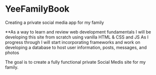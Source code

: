 # YeeFamilyBook
Creating a private social media app for my family

**As a way to learn and review web development fundamentals I will be developing this site from scratch using vanilla HTML & CSS and JS
As I progress through I will start incorporating frameworks and work on developing a database to host user information, posts, messages, and photos

The goal is to create a fully functional  private Social Medis site for my family.
